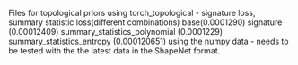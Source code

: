 Files for topological priors using torch_topological - signature loss, summary statistic loss(different combinations)
base(0.0001290)  signature (0.00012409)   summary_statistics_polynomial (0.0001229)  summary_statistics_entropy (0.000120651) 
using the numpy data - needs to be tested with the the latest data in the ShapeNet format.
